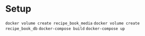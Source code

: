 # Setup

`docker volume create recipe_book_media`
`docker volume create recipe_book_db`
`docker-compose build`
`docker-compose up`

